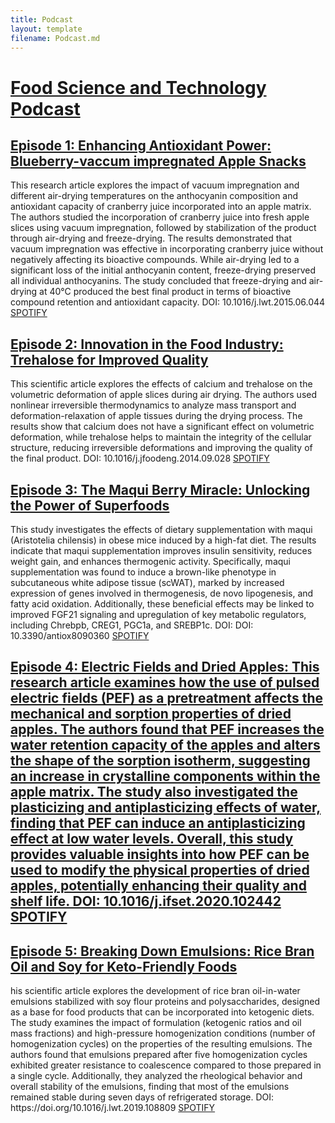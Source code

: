 ```yaml
---
title: Podcast
layout: template
filename: Podcast.md
--- 
```


<h1><a href="https://podcasters.spotify.com/pod/show/juancastagnini" target="_blank">Food Science and Technology Podcast</a></h1>

<h2><a href="https://podcasters.spotify.com/pod/show/juancastagnini/episodes/Enhancing-Antioxidant-Power-Blueberry-vaccum-impregnated-Apple-Snacks-e2p7ubg" target="_blank">Episode 1: Enhancing Antioxidant Power: Blueberry-vaccum impregnated Apple Snacks</a></h2>
This research article explores the impact of vacuum impregnation and different air-drying temperatures on the anthocyanin composition and antioxidant capacity of cranberry juice incorporated into an apple matrix. The authors studied the incorporation of cranberry juice into fresh apple slices using vacuum impregnation, followed by stabilization of the product through air-drying and freeze-drying. The results demonstrated that vacuum impregnation was effective in incorporating cranberry juice without negatively affecting its bioactive compounds. While air-drying led to a significant loss of the initial anthocyanin content, freeze-drying preserved all individual anthocyanins. The study concluded that freeze-drying and air-drying at 40°C produced the best final product in terms of bioactive compound retention and antioxidant capacity. DOI: 10.1016/j.lwt.2015.06.044
<a href="https://podcasters.spotify.com/pod/show/juancastagnini/episodes/Enhancing-Antioxidant-Power-Blueberry-vaccum-impregnated-Apple-Snacks-e2p7ubg" target="_blank">SPOTIFY</a>

<h2><a href="https://podcasters.spotify.com/pod/show/juancastagnini/episodes/Innovation-in-the-Food-Industry-Trehalose-for-Improved-Quality-e2phge6" target="_blank">Episode 2: Innovation in the Food Industry: Trehalose for Improved Quality</a></h2>
This scientific article explores the effects of calcium and trehalose on the volumetric deformation of apple slices during air drying. The authors used nonlinear irreversible thermodynamics to analyze mass transport and deformation-relaxation of apple tissues during the drying process. The results show that calcium does not have a significant effect on volumetric deformation, while trehalose helps to maintain the integrity of the cellular structure, reducing irreversible deformations and improving the quality of the final product. DOI: 10.1016/j.jfoodeng.2014.09.028
<a href="https://podcasters.spotify.com/pod/show/juancastagnini/episodes/Innovation-in-the-Food-Industry-Trehalose-for-Improved-Quality-e2phge6" target="_blank">SPOTIFY</a>

<h2><a href="https://podcasters.spotify.com/pod/show/juancastagnini/episodes/The-Maqui-Berry-Miracle-Unlocking-the-Power-of-Superfoods-e2phj9v" target="_blank">Episode 3: The Maqui Berry Miracle: Unlocking the Power of Superfoods</a></h2>
This study investigates the effects of dietary supplementation with maqui (Aristotelia chilensis) in obese mice induced by a high-fat diet. The results indicate that maqui supplementation improves insulin sensitivity, reduces weight gain, and enhances thermogenic activity. Specifically, maqui supplementation was found to induce a brown-like phenotype in subcutaneous white adipose tissue (scWAT), marked by increased expression of genes involved in thermogenesis, de novo lipogenesis, and fatty acid oxidation. Additionally, these beneficial effects may be linked to improved FGF21 signaling and upregulation of key metabolic regulators, including Chrebpb, CREG1, PGC1a, and SREBP1c. DOI: DOI: 10.3390/antiox8090360
<a href="https://podcasters.spotify.com/pod/show/juancastagnini/episodes/The-Maqui-Berry-Miracle-Unlocking-the-Power-of-Superfoods-e2phj9v" target="_blank">SPOTIFY</a>

<h2><a href="https://podcasters.spotify.com/pod/show/juancastagnini/episodes/Electric-Fields-and-Dried-Apples-Revolutionizing-Food-Texture-and-Shelf-Life-e2pigt3" target="_blank">Episode 4: Electric Fields and Dried Apples: This research article examines how the use of pulsed electric fields (PEF) as a pretreatment affects the mechanical and sorption properties of dried apples. The authors found that PEF increases the water retention capacity of the apples and alters the shape of the sorption isotherm, suggesting an increase in crystalline components within the apple matrix. The study also investigated the plasticizing and antiplasticizing effects of water, finding that PEF can induce an antiplasticizing effect at low water levels. Overall, this study provides valuable insights into how PEF can be used to modify the physical properties of dried apples, potentially enhancing their quality and shelf life. DOI: 10.1016/j.ifset.2020.102442
<a href="https://podcasters.spotify.com/pod/show/juancastagnini/episodes/Electric-Fields-and-Dried-Apples-Revolutionizing-Food-Texture-and-Shelf-Life-e2pigt3" target="_blank">SPOTIFY</a>

<h2><a href="https://podcasters.spotify.com/pod/show/juancastagnini/episodes/Breaking-Down-Emulsions-Rice-Bran-Oil-and-Soy-for-Keto-Friendly-Foods-e2pih9h" target="_blank">Episode 5: Breaking Down Emulsions: Rice Bran Oil and Soy for Keto-Friendly Foods</a></h2>
his scientific article explores the development of rice bran oil-in-water emulsions stabilized with soy flour proteins and polysaccharides, designed as a base for food products that can be incorporated into ketogenic diets. The study examines the impact of formulation (ketogenic ratios and oil mass fractions) and high-pressure homogenization conditions (number of homogenization cycles) on the properties of the resulting emulsions. The authors found that emulsions prepared after five homogenization cycles exhibited greater resistance to coalescence compared to those prepared in a single cycle. Additionally, they analyzed the rheological behavior and overall stability of the emulsions, finding that most of the emulsions remained stable during seven days of refrigerated storage. DOI: https://doi.org/10.1016/j.lwt.2019.108809
<a href="https://podcasters.spotify.com/pod/show/juancastagnini/episodes/Breaking-Down-Emulsions-Rice-Bran-Oil-and-Soy-for-Keto-Friendly-Foods-e2pih9h" target="_blank">SPOTIFY</a>